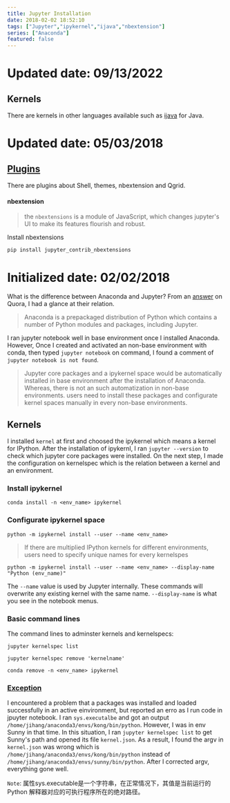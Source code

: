 ```yaml
---
title: Jupyter Installation
date: 2018-02-02 18:52:10
tags: ["Jupyter","ipykernel","ijava","nbextension"]
series: ["Anaconda"]
featured: false
---
```

<!--more-->

# Updated date: 09/13/2022
## Kernels
There are kernels in other languages available such as [ijava](https://github.com/SpencerPark/IJava) for Java. 


# Updated date: 05/03/2018
## [Plugins](https://cloud.tencent.com/developer/article/1511752)

There are plugins about Shell, themes, nbextension and Qgrid.

#### nbextension
>the `nbextensions` is a module of JavaScript, which changes jupyter's UI to make its features flourish and robust.

Install nbextensions
```
pip install jupyter_contrib_nbextensions
```

# Initialized date: 02/02/2018

What is the difference between Anaconda and Jupyter? From an [answer](https://qr.ae/pvi18o) on Quora, I had a glance at their relation.

> Anaconda is a prepackaged distribution of Python which contains a number of Python modules and packages, including Jupyter.

I ran jupyter notebook well in base environment once I installed Anaconda. However, Once I created and activated an non-base environment with conda, then typed `jupyter notebook` on command, I found a comment of `jupyter notebook is not found`.

>Jupyter core packages and a ipykernel space would be automatically installed in base environment after the installation of Anaconda. Whereas, there is not an such automatization in non-base environments. users need to install these packages and configurate kernel spaces manually in every non-base environments.

## Kernels
I installed `kernel` at first and choosed the ipykernel which means a kernel for IPython. After the installation of ipykernl, I ran `jupyter --version` to check which jupyter core packages were installed. On the next step, I made the configuration on kernelspec which is the relation between a kernel and an environment.

### Install ipykernel
```
conda install -n <env_name> ipykernel
```
### Configurate ipykernel space
```
python -m ipykernel install --user --name <env_name>
```

>If there are multiplied IPython kernels for different environments, users need to specify unique names for every kernelspes
```
python -m ipykernel install --user --name <env_name> --display-name "Python (env_name)"
```

The `--name` value is used by Jupyter internally. These commands will overwrite any existing kernel with the same name. `--display-name` is what you see in the notebook menus.

### Basic command lines
The command lines to adminster kernels and kernelspecs:
```
jupyter kernelspec list
```

```
jupyter kernelspec remove 'kernelname'
```

```
conda remove -n <env_name> ipykernel
```

### [Exception](https://pythontechworld.com/article/detail/v4DOLJ3oZb2z)

I encountered a problem that a packages was installed and loaded successfully in an active einvironment, but reported an erro as I run code in jpuyter notebook. I ran `sys.executalbe` and got an output `/home/jihang/anaconda3/envs/kong/bin/python`. However, I was in env Sunny in that time. In this situation, I ran `jupyter kernelspec list` to get Sunny's path and opened its file `kernel.json`. As a result, I found the argv in `kernel.json` was wrong which is `/home/jihang/anaconda3/envs/kong/bin/python` instead of `/home/jihang/anaconda3/envs/sunny/bin/python`. After I corrected argv, everything gone well.

`Note`: 属性sys.executable是一个字符串，在正常情况下，其值是当前运行的 Python 解释器对应的可执行程序所在的绝对路径。
